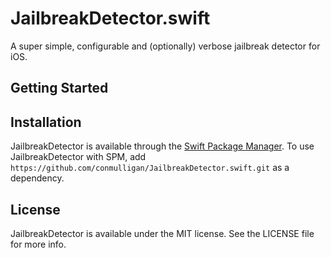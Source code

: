 # JailbreakDetector.swift

A super simple, configurable and (optionally) verbose jailbreak detector for iOS.

## Getting Started


## Installation

JailbreakDetector is available through the [Swift Package Manager](https://swift.org/package-manager/). To use JailbreakDetector with SPM, add `https://github.com/conmulligan/JailbreakDetector.swift.git` as a dependency.

## License

JailbreakDetector is available under the MIT license. See the LICENSE file for more info.
